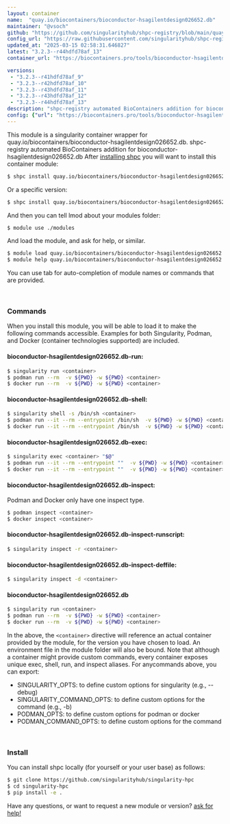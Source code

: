 ```yaml
---
layout: container
name:  "quay.io/biocontainers/bioconductor-hsagilentdesign026652.db"
maintainer: "@vsoch"
github: "https://github.com/singularityhub/shpc-registry/blob/main/quay.io/biocontainers/bioconductor-hsagilentdesign026652.db/container.yaml"
config_url: "https://raw.githubusercontent.com/singularityhub/shpc-registry/main/quay.io/biocontainers/bioconductor-hsagilentdesign026652.db/container.yaml"
updated_at: "2025-03-15 02:58:31.646827"
latest: "3.2.3--r44hdfd78af_13"
container_url: "https://biocontainers.pro/tools/bioconductor-hsagilentdesign026652.db"

versions:
 - "3.2.3--r41hdfd78af_9"
 - "3.2.3--r42hdfd78af_10"
 - "3.2.3--r43hdfd78af_11"
 - "3.2.3--r43hdfd78af_12"
 - "3.2.3--r44hdfd78af_13"
description: "shpc-registry automated BioContainers addition for bioconductor-hsagilentdesign026652.db"
config: {"url": "https://biocontainers.pro/tools/bioconductor-hsagilentdesign026652.db", "maintainer": "@vsoch", "description": "shpc-registry automated BioContainers addition for bioconductor-hsagilentdesign026652.db", "latest": {"3.2.3--r44hdfd78af_13": "sha256:1ed02724c76adc114cd56d564aae7805949734f8334b2aec3c2d23571f08e20e"}, "tags": {"3.2.3--r41hdfd78af_9": "sha256:fb9f7d352404ca27d3cba76f2ccb535d135adf4d200690efe4ca4108b39391a0", "3.2.3--r42hdfd78af_10": "sha256:4dc1b69fd9a19c4bdd56f508fe61ea1abf04c9c67ea13d7ab601005238ed9045", "3.2.3--r43hdfd78af_11": "sha256:f99ecf5fbaad00c8b14a31a5498497185150565ba8e16ebecd6426868921fde1", "3.2.3--r43hdfd78af_12": "sha256:44a9f1063e97f6b956999d680f650ee8d8a140864a9e3dca22041db67f1eb1c2", "3.2.3--r44hdfd78af_13": "sha256:1ed02724c76adc114cd56d564aae7805949734f8334b2aec3c2d23571f08e20e"}, "docker": "quay.io/biocontainers/bioconductor-hsagilentdesign026652.db"}
---
```


This module is a singularity container wrapper for quay.io/biocontainers/bioconductor-hsagilentdesign026652.db.
shpc-registry automated BioContainers addition for bioconductor-hsagilentdesign026652.db
After [installing shpc](#install) you will want to install this container module:


```bash
$ shpc install quay.io/biocontainers/bioconductor-hsagilentdesign026652.db
```

Or a specific version:

```bash
$ shpc install quay.io/biocontainers/bioconductor-hsagilentdesign026652.db:3.2.3--r44hdfd78af_13
```

And then you can tell lmod about your modules folder:

```bash
$ module use ./modules
```

And load the module, and ask for help, or similar.

```bash
$ module load quay.io/biocontainers/bioconductor-hsagilentdesign026652.db/3.2.3--r44hdfd78af_13
$ module help quay.io/biocontainers/bioconductor-hsagilentdesign026652.db/3.2.3--r44hdfd78af_13
```

You can use tab for auto-completion of module names or commands that are provided.

<br>

### Commands

When you install this module, you will be able to load it to make the following commands accessible.
Examples for both Singularity, Podman, and Docker (container technologies supported) are included.

#### bioconductor-hsagilentdesign026652.db-run:

```bash
$ singularity run <container>
$ podman run --rm  -v ${PWD} -w ${PWD} <container>
$ docker run --rm  -v ${PWD} -w ${PWD} <container>
```

#### bioconductor-hsagilentdesign026652.db-shell:

```bash
$ singularity shell -s /bin/sh <container>
$ podman run --it --rm --entrypoint /bin/sh  -v ${PWD} -w ${PWD} <container>
$ docker run --it --rm --entrypoint /bin/sh  -v ${PWD} -w ${PWD} <container>
```

#### bioconductor-hsagilentdesign026652.db-exec:

```bash
$ singularity exec <container> "$@"
$ podman run --it --rm --entrypoint ""  -v ${PWD} -w ${PWD} <container> "$@"
$ docker run --it --rm --entrypoint ""  -v ${PWD} -w ${PWD} <container> "$@"
```

#### bioconductor-hsagilentdesign026652.db-inspect:

Podman and Docker only have one inspect type.

```bash
$ podman inspect <container>
$ docker inspect <container>
```

#### bioconductor-hsagilentdesign026652.db-inspect-runscript:

```bash
$ singularity inspect -r <container>
```

#### bioconductor-hsagilentdesign026652.db-inspect-deffile:

```bash
$ singularity inspect -d <container>
```



#### bioconductor-hsagilentdesign026652.db

```bash
$ singularity run <container>
$ podman run --rm  -v ${PWD} -w ${PWD} <container>
$ docker run --rm  -v ${PWD} -w ${PWD} <container>
```


In the above, the `<container>` directive will reference an actual container provided
by the module, for the version you have chosen to load. An environment file in the
module folder will also be bound. Note that although a container
might provide custom commands, every container exposes unique exec, shell, run, and
inspect aliases. For anycommands above, you can export:

 - SINGULARITY_OPTS: to define custom options for singularity (e.g., --debug)
 - SINGULARITY_COMMAND_OPTS: to define custom options for the command (e.g., -b)
 - PODMAN_OPTS: to define custom options for podman or docker
 - PODMAN_COMMAND_OPTS: to define custom options for the command

<br>

### Install

You can install shpc locally (for yourself or your user base) as follows:

```bash
$ git clone https://github.com/singularityhub/singularity-hpc
$ cd singularity-hpc
$ pip install -e .
```

Have any questions, or want to request a new module or version? [ask for help!](https://github.com/singularityhub/singularity-hpc/issues)